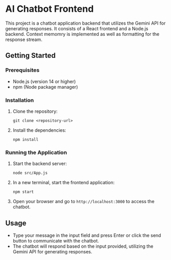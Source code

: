 # AI Chatbot Frontend

This project is a chatbot application backend that utilizes the Gemini API for generating responses. It consists of a React frontend and a Node.js backend.
Context memomry is implemented as well as formatting for the response stream.

## Getting Started

### Prerequisites

- Node.js (version 14 or higher)
- npm (Node package manager)

### Installation

1. Clone the repository:
   ```
   git clone <repository-url>
   ```

2. Install the dependencies:
   ```
   npm install
   ```
### Running the Application

1. Start the backend server:
   ```
   node src/App.js
   ```

2. In a new terminal, start the frontend application:
   ```
   npm start
   ```

3. Open your browser and go to `http://localhost:3000` to access the chatbot.

## Usage

- Type your message in the input field and press Enter or click the send button to communicate with the chatbot.
- The chatbot will respond based on the input provided, utilizing the Gemini API for generating responses.



